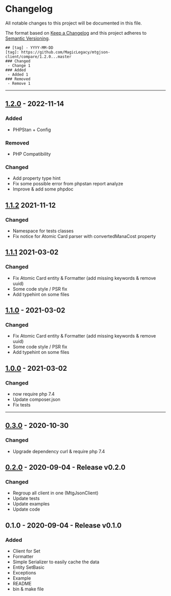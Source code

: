# Changelog
All notable changes to this project will be documented in this file.

The format based on [Keep a Changelog](http://keepachangelog.com/en/1.0.0/)
and this project adheres to [Semantic Versioning](http://semver.org/spec/v2.0.0.html).

```
## [tag] - YYYY-MM-DD
[tag]: https://github.com/MagicLegacy/mtgjson-client/compare/1.2.0...master
### Changed
 - Change 1
### Added
 - Added 1
### Removed
 - Remove 1
```

----

## [1.2.0] - 2022-11-14
[1.2.0]: https://github.com/MagicLegacy/mtgjson-client/compare/1.1.2...1.2.0
### Added
 - PHPStan + Config
### Removed
 - PHP Compatibility
### Changed
 - Add property type hint
 - Fix some possible error from phpstan report analyze
 - Improve & add some phpdoc


## [1.1.2] 2021-11-12
[1.1.2]: https://github.com/MagicLegacy/mtgjson-client/compare/1.1.1...1.1.2
### Changed
 - Namespace for tests classes
 - Fix notice for Atomic Card parser with convertedManaCost property

## [1.1.1] 2021-03-02
[1.1.1]: https://github.com/MagicLegacy/mtgjson-client/compare/1.1.0...1.1.1
### Changed
 - Fix Atomic Card entity & Formatter (add missing keywords & remove uuid)
 - Some code style / PSR fix
 - Add typehint on some files

## [1.1.0] - 2021-03-02
[1.1.0]: https://github.com/MagicLegacy/mtgjson-client/compare/1.0.0...1.1.0
### Changed
 - Fix Atomic Card entity & Formatter (add missing keywords & remove uuid)
 - Some code style / PSR fix
 - Add typehint on some files


## [1.0.0] - 2021-03-02
[1.0.0]: https://github.com/MagicLegacy/mtgjson-client/compare/0.3.0...1.0.0
### Changed
 - now require php 7.4
 - Update composer.json
 - Fix tests

----

## [0.3.0] - 2020-10-30
[0.3.0]: https://github.com/MagicLegacy/mtgjson-client/compare/0.2.0...0.3.0
### Changed
 - Upgrade dependency curl & require php 7.4

## [0.2.0] - 2020-09-04 - Release v0.2.0
[0.2.0]: https://github.com/MagicLegacy/mtgjson-client/compare/0.1.0...0.2.0
### Changed
 - Regroup all client in one (MtgJsonClient)
 - Update tests
 - Update examples
 - Update code

## 0.1.0 - 2020-09-04 - Release v0.1.0
### Added
 - Client for Set
 - Formatter
 - Simple Serializer to easily cache the data
 - Entity SetBasic
 - Exceptions
 - Example
 - README
 - bin & make file
